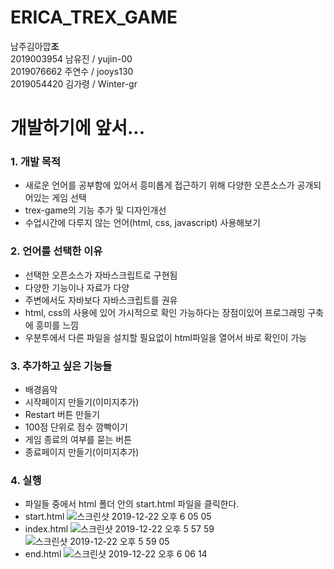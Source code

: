 # ERICA_TREX_GAME
남주김아깝**조** <br/>
2019003954 남유진 / yujin-00 <br/>
2019076662 주연수 / jooys130 <br/>
2019054420 김가령 / Winter-gr <br/>
# 개발하기에 앞서...
### 1. 개발 목적 
  + 새로운 언어를 공부함에 있어서 흥미롭게 접근하기 위해 다양한 오픈소스가 공개되어있는 게임 선택
  + trex-game의 기능 추가 및 디자인개선
  + 수업시간에 다루지 않는 언어(html, css, javascript) 사용해보기
### 2. 언어를 선택한 이유
  + 선택한 오픈소스가 자바스크립트로 구현됨
  + 다양한 기능이나 자료가 다양
  + 주변에서도 자바보다 자바스크립트를 권유
  + html, css의 사용에 있어 가시적으로 확인 가능하다는 장점이있어 프로그래밍 구축에 흥미를 느낌
  + 우분투에서 다른 파일을 설치할 필요없이 html파일을 열어서 바로 확인이 가능
### 3. 추가하고 싶은 기능들
  + 배경음악 
  + 시작페이지 만들기(이미지추가) 
  + Restart 버튼 만들기
  + 100점 단위로 점수 깜빡이기 
  + 게임 종료의 여부를 묻는 버튼 
  + 종료페이지 만들기(이미지추가)
  
### 4. 실행
  + 파일들 중에서 html 폴더 안의 start.html 파일을 클릭한다.
  + start.html
![스크린샷 2019-12-22 오후 6 05 05](https://user-images.githubusercontent.com/56930460/71319903-b1f6ac80-24e7-11ea-8062-5313e9b5a1eb.png)
  + index.html
![스크린샷 2019-12-22 오후 5 57 59](https://user-images.githubusercontent.com/56930460/71319913-c175f580-24e7-11ea-9adb-879d33366c94.png)
![스크린샷 2019-12-22 오후 5 59 05](https://user-images.githubusercontent.com/56930460/71319908-b4f19d00-24e7-11ea-9042-c9be2d183a2e.png)
  + end.html
![스크린샷 2019-12-22 오후 6 06 14](https://user-images.githubusercontent.com/56930460/71319916-c5097c80-24e7-11ea-99de-1d34a5f3d8f7.png)
